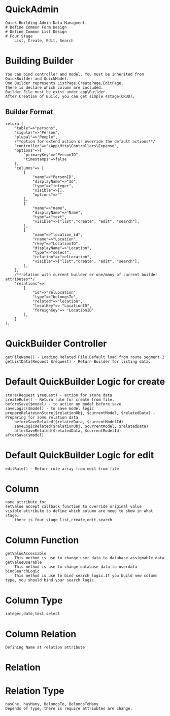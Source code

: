 # QuickAdmin
    Quick Building Admin Data Managment.
    # Define Common Form Design
    # Define Common List Design
    # Four Stage
        List, Create, Edit, Search

# Building Builder
    You can bind controller and model. You must be inherited from QuickBuilder and QuickModel.
    One Builder represents ListPage,CreatePage,EditPage.
    There is declare which column are included.
    Builder File must be exist under app\Builder.
    After Creation of Build, you can get simple 4stage(CRUD);
    
## Builder Format
    return [
        "table"=>"persons",
        "sigular"=>"Person",
        "plupal"=>"People",
        /**option for extend action or override the default actions**/
        "controller"=>"\App\Http\Controllers\Expense",
        "options"=>[
            "primaryKey"=>"PersonID",
            "timestamps"=>false
        ],
        "columns"=> [
            [
                "name"=>"PersonID",
                "displayName"=>"Id",
                "type"=>"integer",
                "visible"=>[],
                "options"=>""
            ],
            [
                "name"=>"name",
                "displayName"=>"Name",
                "type"=>"text",
                "visible"=>["list","create", "edit", "search"],
            ],
            [
                "name"=>"location_id",
                "rname"=>"Location",
                "rkey"=>"LocationID",
                "displayName"=>"Location",
                "type"=>"select",
                "relation"=>"relLocation",
                "visible"=>["list","create", "edit", "search"],
            ],
        ],
        /**relation with current builder or one/many of current builder attributes**/
        "relations"=>[
            [
                "id"=>"relLocation",
                "type"=>"belongsTo",
                "related"=>"location",
                "localKey"=> "LocationID",
                "foreignKey"=> "LocationID"
            ],
        ]
    ];

# QuickBuilder Controller
    getFileName() - Loading Related File.Default load from route segment 2
    getListData(Request $request) - Return Builder for listing data.

# Default QuickBuilder Logic for create
    store(Request $request) - action for store data
    createRule() - Return rule for create from file.
    beforeSave($model) - to action on model before save
    saveLogic($model) - to save model logic
    prepareRelateionStore($relationObj, $currentModel, $relatedData) - Preparing for some relation data
        beforeSaveRelated($relatedData, $currentModelId)
        saveLogicRelated($relationObj, $currentModel, $relatedData)
        afterSaveRelated($relatedData, $currentModelId)
    afterSave($model)
# Default QuickBuilder Logic for edit
    editRule() - Return rule array from edit from file

# Column
    name attribute for
    setValue accept callback function to override original value
    visible attribute to define which column are need to show in what stage.
        there is four stage list,create,edit,search

# Column Function
    getValueAccessable
        This method is use to change user data to database assignable data
    getValueUserable
        This method is use to change database data to userdata
    bindSearchLogic
        This method is use to bind search logic.If you build new column type, you should bind your search logic.

# Column Type
    integer,date,text,select

# Column Relation
    Defining Name at relation attribute
    
# Relation
# Relation Type
    hasOne, hasMany, BelongsTo, BelongsToMany
    Depends of Type, there is require attriubtes are change.